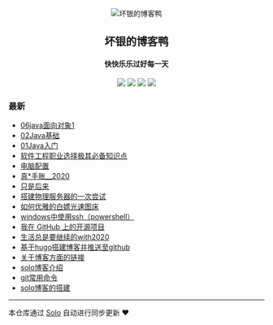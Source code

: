 <p align="center"><img alt="坏银的博客鸭" src="https://static.b3log.org/images/brand/solo-32.png"></p><h2 align="center">
坏银的博客鸭
</h2>

<h4 align="center">快快乐乐过好每一天</h4>
<p align="center"><a title="坏银的博客鸭" target="_blank" href="https://github.com/lmlx66/solo-blog"><img src="https://img.shields.io/github/last-commit/lmlx66/solo-blog.svg?style=flat-square&color=FF9900"></a>
<a title="GitHub repo size in bytes" target="_blank" href="https://github.com/lmlx66/solo-blog"><img src="https://img.shields.io/github/repo-size/lmlx66/solo-blog.svg?style=flat-square"></a>
<a title="Solo Version" target="_blank" href="https://github.com/88250/solo/releases"><img src="https://img.shields.io/badge/solo-4.1.0-f1e05a.svg?style=flat-square&color=blueviolet"></a>
<a title="Hits" target="_blank" href="https://github.com/88250/hits"><img src="https://hits.b3log.org/lmlx66/solo-blog.svg"></a></p>

### 最新

* [06java面向对象1](http://www.lmlx66.top/articles/2020/07/06/1594023715581.html)
* [02Java基础](http://www.lmlx66.top/articles/2020/07/06/1593999640193.html)
* [01Java入门](http://www.lmlx66.top/articles/2020/07/05/1593959975413.html)
* [软件工程职业选择极其必备知识点](http://www.lmlx66.top/articles/2020/07/05/1593952447472.html)
* [电脑配置](http://www.lmlx66.top/articles/2020/06/11/1591885880542.html)
* [真*手账__2020](http://www.lmlx66.top/articles/2020/06/09/1591708469962.html)
* [只是后来](http://www.lmlx66.top/articles/2020/06/08/1591593743310.html)
* [搭建物理服务器的一次尝试](http://www.lmlx66.top/articles/2020/06/07/1591541419201.html)
* [如何优雅的白嫖光速图床](http://www.lmlx66.top/articles/2020/06/06/1591437220179.html)
* [windows中使用ssh（powershell）](http://www.lmlx66.top/articles/2020/06/05/1591327497139.html)
* [我在 GitHub 上的开源项目](http://www.lmlx66.top/my-github-repos)
* [生活总是要继续的with2020](http://www.lmlx66.top/articles/2020/06/04/1591283012058.html)
* [基于hugo搭建博客并推送至github](http://www.lmlx66.top/articles/2020/06/04/1591259421107.html)
* [关于博客方面的链接](http://www.lmlx66.top/articles/2020/06/04/1591259365375.html)
* [solo博客介绍](http://www.lmlx66.top/articles/2020/06/04/1591259281333.html)
* [git常用命令](http://www.lmlx66.top/articles/2020/06/04/1591258423585.html)
* [solo博客的搭建](http://www.lmlx66.top/articles/2020/06/04/1591257907424.html)



---

本仓库通过 [Solo](https://github.com/88250/solo) 自动进行同步更新 ❤️ 
